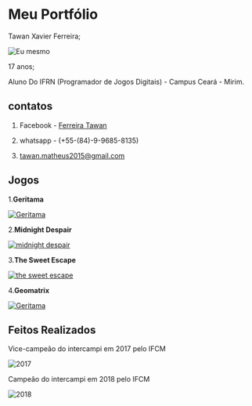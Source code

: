 # Meu Portfólio

Tawan Xavier Ferreira; 

![Eu mesmo](perfil2.jpg)

17 anos;

Aluno Do IFRN (Programador de Jogos Digitais) - Campus Ceará - Mirim. 

## contatos 

1. Facebook - <a href="https://www.facebook.com/tawan.silva.549" target="_blank"> Ferreira Tawan </a>

2. whatsapp - (+55-(84)-9-9685-8135)

3. tawan.matheus2015@gmail.com

## Jogos
 
 1.**Geritama**
 
   <a href="https://tawanferreira10.github.io/geritama/" target="_blank"> ![Geritama](personagem1-sheet2.png) </a>

2.**Midnight Despair**
   
  <a href="Scarlleon.github.io/MidnightDespair/" target="_blank"> ![midnight despair](MDS.png) </a>
   
 3.**The Sweet Escape**
 
 <a href="https://ruanaffff.github.io/DOCEFUGA/" target="_blank"> ![the sweet escape](TSE.png) </a> 
 
 4.**Geomatrix**
    
   <a href="https://tawanferreira10.github.io/Geo/" target="_blank"> ![Geritama](personagem1-sheet2.png) </a>
    

## Feitos Realizados
 
 Vice-campeão do intercampi em 2017 pelo IFCM
 
 ![2017](2017.jpg)
 
 Campeão do intercampi em 2018 pelo IFCM
 
 ![2018](2018.jpg)
